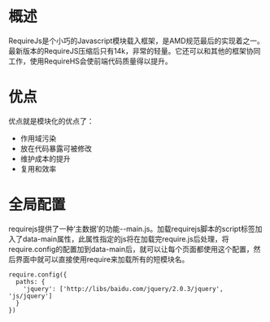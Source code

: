 # 概述
RequireJs是个小巧的Javascript模块载入框架，是AMD规范最后的实现着之一。最新版本的RequireJS压缩后只有14k，非常的轻量。它还可以和其他的框架协同工作，使用RequireHS会使前端代码质量得以提升。

# 优点
优点就是模块化的优点了：
- 作用域污染
- 放在代码暴露可被修改
- 维护成本的提升
- 复用和效率

# 全局配置
requirejs提供了一种‘主数据’的功能--main.js。加载requirejs脚本的script标签加入了data-main属性，此属性指定的js将在加载完require.js后处理，将require.config的配置加到data-main后，就可以让每个页面都使用这个配置，然后界面中就可以直接使用require来加载所有的短模块名。
```
require.config({
  paths: {
    'jquery': ['http://libs/baidu.com/jquery/2.0.3/jquery', 'js/jquery']
  }
})
```
